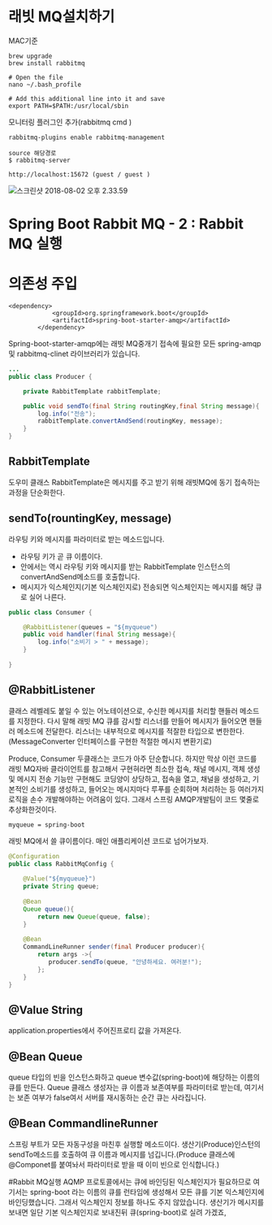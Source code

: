 
# 래빗  MQ설치하기
MAC기준

```
brew upgrade
brew install rabbitmq
```

```
# Open the file
nano ~/.bash_profile
 
# Add this additional line into it and save
export PATH=$PATH:/usr/local/sbin
```

모니터링 플러그인 추가(rabbitmq cmd )
```
rabbitmq-plugins enable rabbitmq-management
```


```
source 해당경로
$ rabbitmq-server
```


```
http://localhost:15672 (guest / guest )
```

![스크린샷 2018-08-02 오후 2.33.59](/assets/스크린샷%202018-08-02%20오후%202.33.59.png)




# Spring Boot Rabbit MQ - 2 : Rabbit MQ 실행


# 의존성 주입
```
<dependency>
			<groupId>org.springframework.boot</groupId>
			<artifactId>spring-boot-starter-amqp</artifactId>
		</dependency>
```

Spring-boot-starter-amqp에는 래빗 MQ중개기 접속에 필요한 모든 spring-amqp 및 rabbitmq-clinet 라이브러리가 있습니다.



```java
...
public class Producer {

    private RabbitTemplate rabbitTemplate;

    public void sendTo(final String routingKey,final String message){
        log.info("전송");
        rabbitTemplate.convertAndSend(routingKey, message);
    }
}
```

## RabbitTemplate
도우미 클래스 RabbitTemplate은 메시지를 주고 받기 위해 래빗MQ에 동기 접속하는 과정을 단순화한다.

## sendTo(rountingKey, message)
라우팅 키와 메시지를 파라미터로 받는 메소드입니다. 
* 라우팅 키가 곧 큐 이름이다. 
* 안에서는 역시 라우팅 키와 메시지를 받는 RabbitTemplate 인스턴스의 convertAndSend메소드를 호출합니다. 
* 메시지가 익스체인지(기본 익스체인지로) 전송되면 익스체인지는 메시지를 해당 큐로 실어 나른다.



```java
public class Consumer {

    @RabbitListener(queues = "${myqueue")
    public void handler(final String message){
        log.info("소비기 > " + message);
    }
    
}

```

## @RabbitListener
클래스 레벨레도 붙일 수 있는 어노테이션으로, 수신한 메시지를 처리할 핸들러 메소드를 지정한다. 다시 말해 래빗 MQ 큐를 감시할 리스너를 만들어 메시지가 들어오면 핸들러 메소드에 전달한다. 리스너는 내부적으로 메시지를 적잘한 타입으로 변한한다. (MessageConverter 인터페이스를 구현한 적절한 메시지 변환기로)



Produce, Consumer 두클래스는 코드가 아주 단순합니다. 하지만 막상 이런 코드를 래빗 MQ자바 클라이언트를 참고해서 구현혀라면 최소한 접속, 채널 메시지, 객체 생성및 메시지 전송 기능만 구현해도 코딩양이 상당하고, 접속을 열고, 채널을 생성하고, 기본적인 소비기를 생성하고, 들어오는 메시지마다 루푸를 순회하며 처리하는 등 여러가지 로직을 손수 개발해야하는 어려움이 있다. 그래서 스프링 AMQP개발팀이 코드 몇줄로 추상화한것이다.


```
myqueue = spring-boot
```

래빗 MQ에서 쓸 큐이름이다. 매인 애플리케이션 코드로 넘어가보자.


```java
@Configuration
public class RabbitMqConfig {
    
    @Value("${myqueue}")
    private String queue;
    
    @Bean
    Queue queue(){
        return new Queue(queue, false);
    }
    
    @Bean
    CommandLineRunner sender(final Producer producer){
        return args ->{
           producer.sendTo(queue, "안녕하세요. 여러분!"); 
        };
    }
}
```

## @Value String
application.properties에서 주어진프로티 값을 가져온다.

## @Bean Queue
queue 타입의 빈을 인스턴스화하고 queue 변수값(spring-boot)에 해당하는 이름의 큐를 만든다. Queue 클래스 생성자는 큐 이름과 보존여부를 파라미터로 받는데, 여기서는 보존 여부가 false여서 서버를 재시동하는 순간 큐는 사라집니다.


## @Bean CommandlineRunner
스프링 부트가 모든 자동구성을 마친후 실행할 메소드이다. 생산기(Produce)인스턴의 sendTo메소드를 호출하여 큐 이름과 메시지를 넘깁니다.(Produce 클래스에 @Componet를 붙여놔서 파라미터로 받을 때 이미 빈으로 인식합니다.)

#Rabbit MQ실행
AQMP 프로토콜에서는 큐에 바인딩된 익스체인지가 필요하므로 여기서는 spring-boot 라는 이름의 큐를 런타임에 생성해서 모든 큐를 기본 익스체인지에 바인딩했습니다. 그래서 익스체인지 정보를 하나도 주지 않았습니다. 생산기가 메시지를 보내면 일단 기본 익스체인지로 보내진뒤 큐(spring-boot)로 실려 가겠죠,

